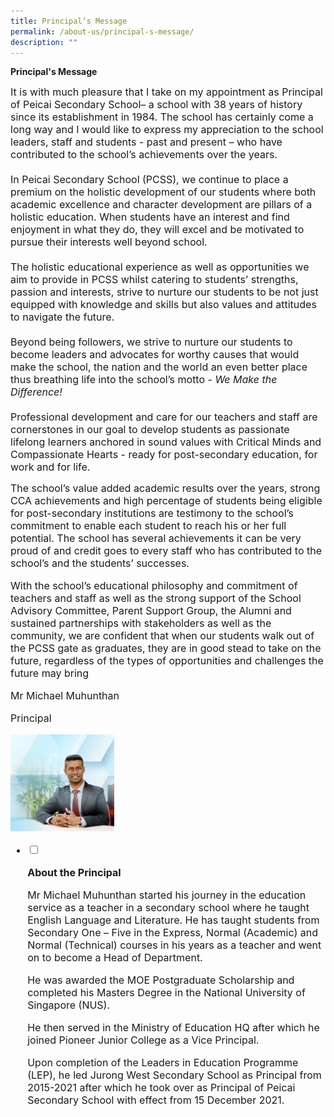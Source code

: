 ```yaml
---
title: Principal’s Message
permalink: /about-us/principal-s-message/
description: ""
---
```

<p><strong>Principal's Message</strong></p> 
<p><font size="3">It is with much pleasure that I take on my appointment as Principal of Peicai Secondary School&ndash; a school with 38 years of history since its establishment in 1984. The school has certainly come a long way and I would like to express my appreciation to the school leaders, staff and students - past and present &ndash; who have contributed to the school&rsquo;s achievements over the years.<br /><br />In Peicai Secondary School (PCSS), we continue to place a premium on the holistic development of our students where both academic excellence and character development are pillars of a holistic education. When students have an interest and find enjoyment in what they do, they will excel and be motivated to pursue their interests well beyond school.<br /><br />The holistic educational experience as well as opportunities we aim to provide in PCSS whilst catering to students&rsquo; strengths, passion and interests, strive to nurture our students to be not just equipped with knowledge and skills but also values and attitudes to navigate the future.&nbsp;<br /><br />Beyond being followers, we strive to nurture our students to become leaders and advocates for worthy causes that would make the school, the nation and the world an even better place thus breathing life into the school&rsquo;s motto -&nbsp;<em>We Make the Difference!<br /></em><br />Professional development and care for our teachers and staff are cornerstones in our goal to develop students as passionate lifelong learners anchored in sound values with Critical Minds and Compassionate Hearts - ready for post-secondary education, for work and for life.<em><br /></em>
<p>The school&rsquo;s value added academic results over the years, strong CCA achievements and high percentage of students being eligible for post-secondary institutions are testimony to the school&rsquo;s commitment to enable each student to reach his or her full potential. The school has several achievements it can be very proud of and credit goes to every staff who has contributed to the school&rsquo;s and the students&rsquo; successes.</p>
<p><font size="3">With the school&rsquo;s educational philosophy and commitment of teachers and staff as well as the strong support of the School Advisory Committee, Parent Support Group, the Alumni and sustained partnerships with stakeholders as well as the community, we are confident that when our students walk out of the PCSS gate as graduates, they are in good stead to take on the future, regardless of the types of opportunities and challenges the future may bring</p>
<p>Mr Michael Muhunthan</p>
<p>Principal</p>
<img style="width: 33%;" src="/images/mr_michael.jpg" />
<ul class="jekyllcodex_accordion">
<li><input id="accordion1" type="checkbox" /> <label for="accordion1"><p><strong>About the Principal</strong></p></label>
<div>
<p><font size="3">Mr Michael Muhunthan started his journey in the education service as a teacher in a secondary school where he taught English Language and Literature. He has taught students from Secondary One &ndash; Five in the Express, Normal (Academic) and Normal (Technical) courses in his years as a teacher and went on to become a Head of Department.
<p>He was awarded the MOE Postgraduate Scholarship and completed his Masters Degree in the National University of Singapore (NUS).</p>
<p>He then served in the Ministry of Education HQ after which he joined Pioneer Junior College as a Vice Principal.</p>
<p><font size="3">Upon completion of the Leaders in Education Programme (LEP), he led Jurong West Secondary School as Principal from 2015-2021 after which he took over as Principal of Peicai Secondary School with effect from 15 December 2021.</p>
</font>